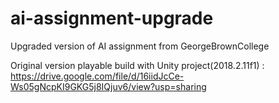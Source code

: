 # ai-assignment-upgrade
Upgraded version of AI assignment from GeorgeBrownCollege

Original version playable build with Unity project(2018.2.11f1) : https://drive.google.com/file/d/16iidJcCe-Ws05gNcpKI9GKG5j8IQjuv6/view?usp=sharing
